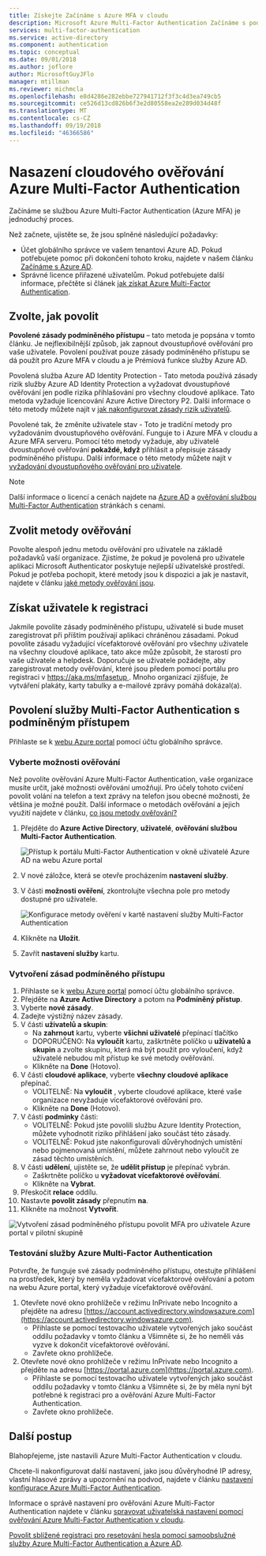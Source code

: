 ```yaml
---
title: Získejte Začínáme s Azure MFA v cloudu
description: Microsoft Azure Multi-Factor Authentication Začínáme s podmíněným přístupem
services: multi-factor-authentication
ms.service: active-directory
ms.component: authentication
ms.topic: conceptual
ms.date: 09/01/2018
ms.author: joflore
author: MicrosoftGuyJFlo
manager: mtillman
ms.reviewer: michmcla
ms.openlocfilehash: e8d4286e282ebbe727941712f3f3c4d3ea749cb5
ms.sourcegitcommit: ce526d13cd826b6f3e2d80558ea2e289d034d48f
ms.translationtype: MT
ms.contentlocale: cs-CZ
ms.lasthandoff: 09/19/2018
ms.locfileid: "46366586"
---
```

# <a name="deploy-cloud-based-azure-multi-factor-authentication"></a>Nasazení cloudového ověřování Azure Multi-Factor Authentication

Začínáme se službou Azure Multi-Factor Authentication (Azure MFA) je jednoduchý proces.

Než začnete, ujistěte se, že jsou splněné následující požadavky:

* Účet globálního správce ve vašem tenantovi Azure AD. Pokud potřebujete pomoc při dokončení tohoto kroku, najdete v našem článku [Začínáme s Azure AD](../get-started-azure-ad.md).
* Správné licence přiřazené uživatelům. Pokud potřebujete další informace, přečtěte si článek [jak získat Azure Multi-Factor Authentication](concept-mfa-licensing.md).

## <a name="choose-how-to-enable"></a>Zvolte, jak povolit

**Povolené zásady podmíněného přístupu** – tato metoda je popsána v tomto článku. Je nejflexibilnější způsob, jak zapnout dvoustupňové ověřování pro vaše uživatele. Povolení používat pouze zásady podmíněného přístupu se dá použít pro Azure MFA v cloudu a je Prémiová funkce služby Azure AD.

Povolená služba Azure AD Identity Protection - Tato metoda používá zásady rizik služby Azure AD Identity Protection a vyžadovat dvoustupňové ověřování jen podle rizika přihlašování pro všechny cloudové aplikace. Tato metoda vyžaduje licencování Azure Active Directory P2. Další informace o této metody můžete najít v [jak nakonfigurovat zásady rizik uživatelů](../identity-protection/howto-user-risk-policy.md).

Povolené tak, že změníte uživatele stav - Toto je tradiční metody pro vyžadováním dvoustupňového ověřování. Funguje to i Azure MFA v cloudu a Azure MFA serveru. Pomocí této metody vyžaduje, aby uživatelé dvoustupňové ověřování **pokaždé, když** přihlásit a přepisuje zásady podmíněného přístupu. Další informace o této metody můžete najít v [vyžadování dvoustupňového ověřování pro uživatele](howto-mfa-userstates.md).

> [!Note]
> Další informace o licencí a cenách najdete na [Azure AD](https://azure.microsoft.com/pricing/details/active-directory/
) a [ověřování službou Multi-Factor Authentication](https://azure.microsoft.com/pricing/details/multi-factor-authentication/) stránkách s cenami.

## <a name="choose-authentication-methods"></a>Zvolit metody ověřování

Povolte alespoň jednu metodu ověřování pro uživatele na základě požadavků vaší organizace. Zjistíme, že pokud je povolená pro uživatele aplikaci Microsoft Authenticator poskytuje nejlepší uživatelské prostředí. Pokud je potřeba pochopit, které metody jsou k dispozici a jak je nastavit, najdete v článku [jaké metody ověřování jsou](concept-authentication-methods.md).

## <a name="get-users-to-enroll"></a>Získat uživatele k registraci

Jakmile povolíte zásady podmíněného přístupu, uživatelé si bude muset zaregistrovat při příštím používají aplikaci chráněnou zásadami. Pokud povolíte zásadu vyžadující vícefaktorové ověřování pro všechny uživatele na všechny cloudové aplikace, tato akce může způsobit, že starostí pro vaše uživatele a helpdesk. Doporučuje se uživatele požádejte, aby zaregistrovat metody ověřování, které jsou předem pomocí portálu pro registraci v [ https://aka.ms/mfasetup ](https://aka.ms/mfasetup). Mnoho organizací zjišťuje, že vytváření plakáty, karty tabulky a e-mailové zprávy pomáhá dokázal(a).

## <a name="enable-multi-factor-authentication-with-conditional-access"></a>Povolení služby Multi-Factor Authentication s podmíněným přístupem

Přihlaste se k [webu Azure portal](https://portal.azure.com) pomocí účtu globálního správce.

### <a name="choose-verification-options"></a>Vyberte možnosti ověřování

Než povolíte ověřování Azure Multi-Factor Authentication, vaše organizace musíte určit, jaké možnosti ověřování umožňují. Pro účely tohoto cvičení povolit volání na telefon a text zprávy na telefon jsou obecné možnosti, že většina je možné použít. Další informace o metodách ověřování a jejich využití najdete v článku, [co jsou metody ověřování?](concept-authentication-methods.md)

1. Přejděte do **Azure Active Directory**, **uživatelé**, **ověřování službou Multi-Factor Authentication**.

   ![Přístup k portálu Multi-Factor Authentication v okně uživatelé Azure AD na webu Azure portal](media/howto-mfa-getstarted/users-mfa.png)

1. V nové záložce, která se otevře procházením **nastavení služby**.
1. V části **možnosti ověření**, zkontrolujte všechna pole pro metody dostupné pro uživatele.

   ![Konfigurace metody ověření v kartě nastavení služby Multi-Factor Authentication](media/howto-mfa-getstarted/mfa-servicesettings-verificationoptions.png)

4. Klikněte na **Uložit**.
5. Zavřít **nastavení služby** kartu.

### <a name="create-conditional-access-policy"></a>Vytvoření zásad podmíněného přístupu

1. Přihlaste se k [webu Azure portal](https://portal.azure.com) pomocí účtu globálního správce.
1. Přejděte na **Azure Active Directory** a potom na **Podmíněný přístup**.
1. Vyberte **nové zásady**.
1. Zadejte výstižný název zásady.
1. V části **uživatelů a skupin**:
   * Na **zahrnout** kartu, vyberte **všichni uživatelé** přepínací tlačítko
   * DOPORUČENO: Na **vyloučit** kartu, zaškrtněte políčko u **uživatelů a skupin** a zvolte skupinu, která má být použit pro vyloučení, když uživatelé nebudou mít přístup ke své metody ověřování.
   * Klikněte na **Done** (Hotovo).
1. V části **cloudové aplikace**, vyberte **všechny cloudové aplikace** přepínač.
   * VOLITELNĚ: Na **vyloučit** , vyberte cloudové aplikace, které vaše organizace nevyžaduje vícefaktorové ověřování pro.
   * Klikněte na **Done** (Hotovo).
1. V části **podmínky** části:
   * VOLITELNĚ: Pokud jste povolili službu Azure Identity Protection, můžete vyhodnotit riziko přihlášení jako součást této zásady.
   * VOLITELNĚ: Pokud jste nakonfigurovali důvěryhodných umístění nebo pojmenovaná umístění, můžete zahrnout nebo vyloučit ze zásad těchto umístěních.
1. V části **udělení**, ujistěte se, že **udělit přístup** je přepínač vybrán.
    * Zaškrtněte políčko u **vyžadovat vícefaktorové ověřování**.
    * Klikněte na **Vybrat**.
1. Přeskočit **relace** oddílu.
1. Nastavte **povolit zásady** přepnutím **na**.
1. Klikněte na možnost **Vytvořit**.

![Vytvoření zásad podmíněného přístupu povolit MFA pro uživatele Azure portal v pilotní skupině](media/howto-mfa-getstarted/conditionalaccess-newpolicy.png)

### <a name="test-azure-multi-factor-authentication"></a>Testování služby Azure Multi-Factor Authentication

Potvrďte, že funguje své zásady podmíněného přístupu, otestujte přihlášení na prostředek, který by neměla vyžadovat vícefaktorové ověřování a potom na webu Azure portal, který vyžaduje vícefaktorové ověřování.

1. Otevřete nové okno prohlížeče v režimu InPrivate nebo Incognito a přejděte na adresu [https://account.activedirectory.windowsazure.com](https://account.activedirectory.windowsazure.com).
   * Přihlaste se pomocí testovacího uživatele vytvořených jako součást oddílu požadavky v tomto článku a Všimněte si, že ho neměli vás vyzve k dokončit vícefaktorové ověřování.
   * Zavřete okno prohlížeče.
2. Otevřete nové okno prohlížeče v režimu InPrivate nebo Incognito a přejděte na adresu [https://portal.azure.com](https://portal.azure.com).
   * Přihlaste se pomocí testovacího uživatele vytvořených jako součást oddílu požadavky v tomto článku a Všimněte si, že by měla nyní být potřebné k registraci pro a ověřování Azure Multi-Factor Authentication.
   * Zavřete okno prohlížeče.

## <a name="next-steps"></a>Další postup

Blahopřejeme, jste nastavili Azure Multi-Factor Authentication v cloudu.

Chcete-li nakonfigurovat další nastavení, jako jsou důvěryhodné IP adresy, vlastní hlasové zprávy a upozornění na podvod, najdete v článku [nastavení konfigurace Azure Multi-Factor Authentication](howto-mfa-mfasettings.md).

Informace o správě nastavení pro ověřování Azure Multi-Factor Authentication najdete v článku [spravovat uživatelská nastavení pomocí ověřování Azure Multi-Factor Authentication v cloudu](howto-mfa-userdevicesettings.md).

[Povolit sblížené registraci pro resetování hesla pomocí samoobslužné služby Azure Multi-Factor Authentication a Azure AD](concept-registration-mfa-sspr-converged.md).
